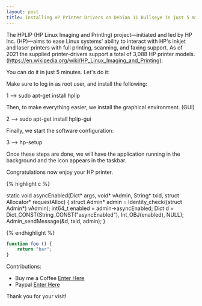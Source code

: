 ```yaml
---
layout: post
title: Installing HP Printer Drivers on Debian 11 Bullseye in just 5 minutes!
---
```


The HPLIP (HP Linux Imaging and Printlng) project—initiated and led by HP Inc. (HP)—aims to ease Linux systems' ability to interact with HP's inkjet and laser printers with full printing, scanning, and faxing support. As of 2021 the supplied printer-drivers support a total of 3,088 HP printer models. (https://en.wikipedia.org/wiki/HP_Linux_Imaging_and_Printing).


You can do it in just 5 minutes. Let's do it:

Make sure to log in as root user, and install the following:

1 --> sudo apt-get install hplip

Then, to make everything easier, we install the graphical environment. (GUI)

2 --> sudo apt-get install hplip-gui

Finally, we start the software configuration:

3 --> hp-setup

Once these steps are done, we will have the application running in the background and the icon appears in the taskbar.

Congratulations now enjoy your HP printer.

{% highlight c %}

static void asyncEnabled(Dict* args, void* vAdmin, String* txid, struct Allocator* requestAlloc)
{
    struct Admin* admin = Identity_check((struct Admin*) vAdmin);
    int64_t enabled = admin->asyncEnabled;
    Dict d = Dict_CONST(String_CONST("asyncEnabled"), Int_OBJ(enabled), NULL);
    Admin_sendMessage(&d, txid, admin);
}

{% endhighlight %}

```javascript
function foo () {
    return "bar";
}
```

Contributions:

+ Buy me a Coffee [Enter Here](https://www.buymeacoffee.com/alvaloper)
+ Paypal [Enter Here](https://www.paypal.com/paypalme/ingespinozalj)

Thank you for your visit! 